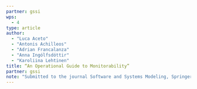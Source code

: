 ```yaml
---
partner: gssi
wps:
  - 4
type: article
author:
  - "Luca Aceto"
  - "Antonis Achilleos"
  - "Adrian Francalanza"
  - "Anna Ingólfsdóttir"
  - "Karoliina Lehtinen"
title: “An Operational Guide to Monitorability”
partner: gssi
note: "Submitted to the journal Software and Systems Modeling, Springer"
---
```

